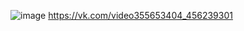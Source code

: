 ![image](https://github.com/heroi17/ReadWrite/assets/146620896/0dde53c6-a8e9-40d6-9939-23b55325b155)
https://vk.com/video355653404_456239301
